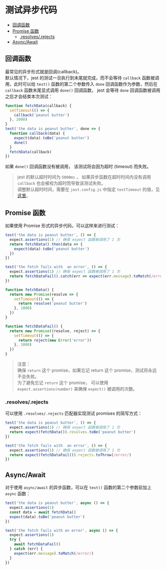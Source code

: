 # 测试异步代码

- [回调函数](#%e5%9b%9e%e8%b0%83%e5%87%bd%e6%95%b0)
- [Promise 函数](#promise-%e5%87%bd%e6%95%b0)
  - [.resolves/.rejects](#resolvesrejects)
- [Async/Await](#asyncawait)

## 回调函数

最常见的异步形式就是回调(callback)。  
默认情况下，jest 的测试一旦执行到末尾就完成，而不会等待 `callback` 函数被调用，此时可以给 `test()` 函数的第二个参数传入 `done` 回调函数作为参数，然后在 `callback` 函数末尾显式调用 `done()` 回调函数， jest 会等待 `done` 回调函数被调用之后才会结束本次测试：

```js
function fetchData(callback) {
  setTimeout(() => {
    callback('peanut butter')
  }, 2000)
}
test('the data is peanut butter', done => {
  function callback(data) {
    expect(data).toBe('peanut butter')
    done()
  }
  fetchData(callback)
})
```

如果 `done()` 回调函数没有被调用， 该测试将会因为超时 (timeout) 而失败。

> jest 的默认超时时间为 `5000ms` ， 如果异步函数在超时时间内没有调用 `callback` 也会被视为超时而导致该测试失败。  
> 调整默认超时时间，需要在 `jest.config.js` 中指定 `testTimeout` 的值，见[这里](https://jestjs.io/docs/en/configuration#testtimeout-number)。

## Promise 函数

如果使用 Promise 形式的异步代码，可以这样来进行测试：

```js
test('the data is peanut butter', () => {
  expect.assertions(1) // 确保 expect 函数被调用了 1 次
  return fetchData().then(data => {
    expect(data).toBe('peanut butter')
  })
})

test('the fetch fails with  an error', () => {
  expect.assertions(1) // 确保 expect 函数被调用了 1 次
  return fetchDataFail().catch(err => expect(err.message).toMatch(/error/))
})

function fetchData() {
  return new Promise(resolve => {
    setTimeout(() => {
      return resolve('peanut butter')
    }, 1000)
  })
}

function fetchDataFail() {
  return new Promise((resolve, reject) => {
    setTimeout(() => {
      return reject(new Error('error'))
    }, 1000)
  })
}
```

> 注意：  
> 确保 `return` 这个 promise，如果忘记 return 这个 promise，测试将永远不会失败。  
> 为了避免忘记 `return` 这个 promise， 可以使用 `expect.assertions(number)` 来确保 `expect()` 被调用的次数。

### .resolves/.rejects

可以使用 `.resolves/.rejects` 匹配器实现测试 promises 的简写方式：

```js
test('the data is peanut butter', () => {
  expect.assertions(1) // 确保 expect 函数被调用了 1 次
  return expect(fetchData()).resolves.toBe('peanut butter')
})

test('the fetch fails with  an error', () => {
  expect.assertions(1) // 确保 expect 函数被调用了 1 次
  return expect(fetchDataFail()).rejects.toThrow(/error/)
})
```

## Async/Await

对于使用 `async/await` 的异步函数，可以在 `test()` 函数的第二个参数前加上 `async` 函数：

```js
test('the data is peanut butter', async () => {
  expect.assertions(1)
  const data = await fetchData()
  expect(data).toBe('peanut butter')
})

test('the fetch fails with an error', async () => {
  expect.assertions(1)
  try {
    await fetchDataFail()
  } catch (err) {
    expect(err.message).toMatch(/error/)
  }
})
```
